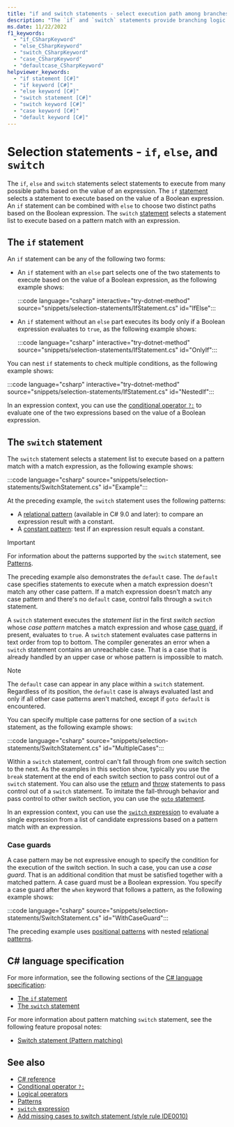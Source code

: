 ```yaml
---
title: "if and switch statements - select execution path among branches."
description: "The `if` and `switch` statements provide branching logic in C#. You use `if, `else` and `switch` to choose the path your program follows."
ms.date: 11/22/2022
f1_keywords:
  - "if_CSharpKeyword"
  - "else_CSharpKeyword"
  - "switch_CSharpKeyword"
  - "case_CSharpKeyword"
  - "defaultcase_CSharpKeyword"
helpviewer_keywords:
  - "if statement [C#]"
  - "if keyword [C#]"
  - "else keyword [C#]"
  - "switch statement [C#]"
  - "switch keyword [C#]"
  - "case keyword [C#]"
  - "default keyword [C#]"
---
```

# Selection statements - `if`, `else`, and `switch`

The `if`, `else` and `switch` statements select statements to execute from many possible paths based on the value of an expression. The `if` [statement](#the-if-statement) selects a statement to execute based on the value of a Boolean expression. An `if` statement can be combined with `else` to choose two distinct paths based on the Boolean expression. The `switch` [statement](#the-switch-statement) selects a statement list to execute based on a pattern match with an expression.

## The `if` statement

An `if` statement can be any of the following two forms:

- An `if` statement with an `else` part selects one of the two statements to execute based on the value of a Boolean expression, as the following example shows:

  :::code language="csharp" interactive="try-dotnet-method" source="snippets/selection-statements/IfStatement.cs" id="IfElse":::

- An `if` statement without an `else` part executes its body only if a Boolean expression evaluates to `true`, as the following example shows:

  :::code language="csharp" interactive="try-dotnet-method" source="snippets/selection-statements/IfStatement.cs" id="OnlyIf":::

You can nest `if` statements to check multiple conditions, as the following example shows:

:::code language="csharp" interactive="try-dotnet-method" source="snippets/selection-statements/IfStatement.cs" id="NestedIf":::

In an expression context, you can use the [conditional operator `?:`](../operators/conditional-operator.md) to evaluate one of the two expressions based on the value of a Boolean expression.

## The `switch` statement

The `switch` statement selects a statement list to execute based on a pattern match with a match expression, as the following example shows:

:::code language="csharp" source="snippets/selection-statements/SwitchStatement.cs" id="Example":::

At the preceding example, the `switch` statement uses the following patterns:

- A [relational pattern](../operators/patterns.md#relational-patterns) (available in C# 9.0 and later): to compare an expression result with a constant.
- A [constant pattern](../operators/patterns.md#constant-pattern): test if an expression result equals a constant.

> [!IMPORTANT]
> For information about the patterns supported by the `switch` statement, see [Patterns](../operators/patterns.md).

The preceding example also demonstrates the `default` case. The `default` case specifies statements to execute when a match expression doesn't match any other case pattern. If a match expression doesn't match any case pattern and there's no `default` case, control falls through a `switch` statement.

A `switch` statement executes the *statement list* in the first *switch section* whose *case pattern* matches a match expression and whose [case guard](#case-guards), if present, evaluates to `true`. A `switch` statement evaluates case patterns in text order from top to bottom. The compiler generates an error when a `switch` statement contains an unreachable case. That is a case that is already handled by an upper case or whose pattern is impossible to match.

> [!NOTE]
> The `default` case can appear in any place within a `switch` statement. Regardless of its position, the `default` case is always evaluated last and only if all other case patterns aren't matched, except if `goto default` is encountered.

You can specify multiple case patterns for one section of a `switch` statement, as the following example shows:

:::code language="csharp" source="snippets/selection-statements/SwitchStatement.cs" id="MultipleCases":::

Within a `switch` statement, control can't fall through from one switch section to the next. As the examples in this section show, typically you use the `break` statement at the end of each switch section to pass control out of a `switch` statement. You can also use the [return](jump-statements.md#the-return-statement) and [throw](../keywords/throw.md) statements to pass control out of a `switch` statement. To imitate the fall-through behavior and pass control to other switch section, you can use the [`goto` statement](jump-statements.md#the-goto-statement).

In an expression context, you can use the [`switch` expression](../operators/switch-expression.md) to evaluate a single expression from a list of candidate expressions based on a pattern match with an expression.

### Case guards

A case pattern may be not expressive enough to specify the condition for the execution of the switch section. In such a case, you can use a *case guard*. That is an additional condition that must be satisfied together with a matched pattern. A case guard must be a Boolean expression. You specify a case guard after the `when` keyword that follows a pattern, as the following example shows:

:::code language="csharp" source="snippets/selection-statements/SwitchStatement.cs" id="WithCaseGuard":::

The preceding example uses [positional patterns](../operators/patterns.md#positional-pattern) with nested [relational patterns](../operators/patterns.md#relational-patterns).

## C# language specification

For more information, see the following sections of the [C# language specification](~/_csharpstandard/standard/README.md):

- [The `if` statement](~/_csharpstandard/standard/statements.md#1382-the-if-statement)
- [The `switch` statement](~/_csharpstandard/standard/statements.md#1383-the-switch-statement)

For more information about pattern matching `switch` statement, see the following feature proposal notes:

- [Switch statement (Pattern matching)](~/_csharplang/proposals/csharp-7.0/pattern-matching.md#switch-statement)

## See also

- [C# reference](../index.md)
- [Conditional operator `?:`](../operators/conditional-operator.md)
- [Logical operators](../operators/boolean-logical-operators.md)
- [Patterns](../operators/patterns.md)
- [`switch` expression](../operators/switch-expression.md)
- [Add missing cases to switch statement (style rule IDE0010)](../../../fundamentals/code-analysis/style-rules/ide0010.md)
